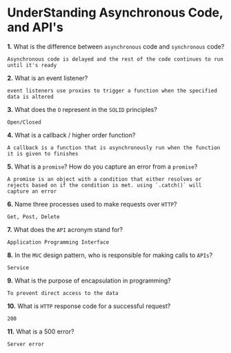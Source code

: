 # UnderStanding Asynchronous Code, and API's

**1.** What is the difference between `asynchronous` code and `synchronous` code?
<!-- enter you answer in the space below -->
```
Asynchronous code is delayed and the rest of the code continues to run until it's ready
```
**2.** What is an event listener?
<!-- enter you answer in the space below -->
```
event listeners use proxies to trigger a function when the specified data is altered
```
**3.** What does the `O` represent in the `SOLID` principles?
<!-- enter you answer in the space below -->
```
Open/Closed
```
**4.** What is a callback / higher order function?
<!-- enter you answer in the space below -->
```
A callback is a function that is asynchronously run when the function it is given to finishes
```
**5.** What is a `promise`? How do you capture an error from a `promise`?
<!-- enter you answer in the space below -->
```
A promise is an object with a condition that either resolves or rejects based on if the condition is met. using `.catch()` will capture an error
```
**6.** Name three processes used to make requests over `HTTP`?
<!-- enter you answer in the space below -->
```
Get, Post, Delete
```
**7.** What does the `API` acronym stand for?
<!-- enter you answer in the space below -->
```
Application Programming Interface
```
**8.** In the `MVC` design pattern, who is responsible for making calls to `APIs`?
<!-- enter you answer in the space below -->
```
Service
```
**9.** What is the purpose of encapsulation in programming?
<!-- enter you answer in the space below -->
```
To prevent direct access to the data
```
**10.** What is `HTTP` response code for a successful request?
<!-- enter you answer in the space below -->
```
200
```
**11.** What is a 500 error?
<!-- enter you answer in the space below -->
```
Server error
```